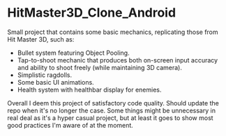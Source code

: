 # HitMaster3D_Clone_Android

Small project that contains some basic mechanics, replicating those from Hit Master 3D, such as:
- Bullet system featuring Object Pooling.
- Tap-to-shoot mechanic that produces both on-screen input accuracy and ability to shoot freely (while maintaining 3D camera).
- Simplistic ragdolls.
- Some basic UI animations.
- Health system with healthbar display for enemies.

Overall I deem this project of satisfactory code quality. Should update the repo when it's no longer the case. Some things might be unnecessary in real deal as it's a hyper casual project, but at least it goes to show most good practices I'm aware of at the moment.
